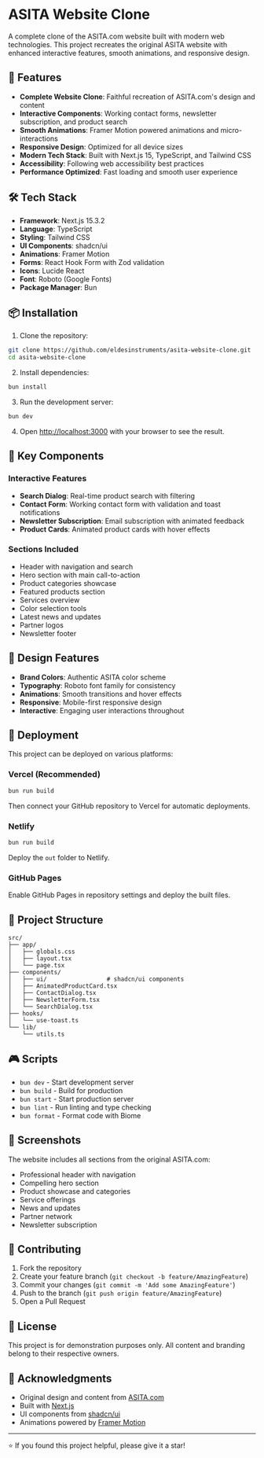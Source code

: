 # ASITA Website Clone

A complete clone of the ASITA.com website built with modern web technologies. This project recreates the original ASITA website with enhanced interactive features, smooth animations, and responsive design.

## 🚀 Features

- **Complete Website Clone**: Faithful recreation of ASITA.com's design and content
- **Interactive Components**: Working contact forms, newsletter subscription, and product search
- **Smooth Animations**: Framer Motion powered animations and micro-interactions
- **Responsive Design**: Optimized for all device sizes
- **Modern Tech Stack**: Built with Next.js 15, TypeScript, and Tailwind CSS
- **Accessibility**: Following web accessibility best practices
- **Performance Optimized**: Fast loading and smooth user experience

## 🛠️ Tech Stack

- **Framework**: Next.js 15.3.2
- **Language**: TypeScript
- **Styling**: Tailwind CSS
- **UI Components**: shadcn/ui
- **Animations**: Framer Motion
- **Forms**: React Hook Form with Zod validation
- **Icons**: Lucide React
- **Font**: Roboto (Google Fonts)
- **Package Manager**: Bun

## 📦 Installation

1. Clone the repository:
```bash
git clone https://github.com/eldesinstruments/asita-website-clone.git
cd asita-website-clone
```

2. Install dependencies:
```bash
bun install
```

3. Run the development server:
```bash
bun dev
```

4. Open [http://localhost:3000](http://localhost:3000) with your browser to see the result.

## 🎯 Key Components

### Interactive Features
- **Search Dialog**: Real-time product search with filtering
- **Contact Form**: Working contact form with validation and toast notifications
- **Newsletter Subscription**: Email subscription with animated feedback
- **Product Cards**: Animated product cards with hover effects

### Sections Included
- Header with navigation and search
- Hero section with main call-to-action
- Product categories showcase
- Featured products section
- Services overview
- Color selection tools
- Latest news and updates
- Partner logos
- Newsletter footer

## 🎨 Design Features

- **Brand Colors**: Authentic ASITA color scheme
- **Typography**: Roboto font family for consistency
- **Animations**: Smooth transitions and hover effects
- **Responsive**: Mobile-first responsive design
- **Interactive**: Engaging user interactions throughout

## 🚀 Deployment

This project can be deployed on various platforms:

### Vercel (Recommended)
```bash
bun run build
```
Then connect your GitHub repository to Vercel for automatic deployments.

### Netlify
```bash
bun run build
```
Deploy the `out` folder to Netlify.

### GitHub Pages
Enable GitHub Pages in repository settings and deploy the built files.

## 📁 Project Structure

```
src/
├── app/
│   ├── globals.css
│   ├── layout.tsx
│   └── page.tsx
├── components/
│   ├── ui/                 # shadcn/ui components
│   ├── AnimatedProductCard.tsx
│   ├── ContactDialog.tsx
│   ├── NewsletterForm.tsx
│   └── SearchDialog.tsx
├── hooks/
│   └── use-toast.ts
└── lib/
    └── utils.ts
```

## 🎮 Scripts

- `bun dev` - Start development server
- `bun build` - Build for production
- `bun start` - Start production server
- `bun lint` - Run linting and type checking
- `bun format` - Format code with Biome

## 📸 Screenshots

The website includes all sections from the original ASITA.com:
- Professional header with navigation
- Compelling hero section
- Product showcase and categories
- Service offerings
- News and updates
- Partner network
- Newsletter subscription

## 🤝 Contributing

1. Fork the repository
2. Create your feature branch (`git checkout -b feature/AmazingFeature`)
3. Commit your changes (`git commit -m 'Add some AmazingFeature'`)
4. Push to the branch (`git push origin feature/AmazingFeature`)
5. Open a Pull Request

## 📄 License

This project is for demonstration purposes only. All content and branding belong to their respective owners.

## 🙏 Acknowledgments

- Original design and content from [ASITA.com](https://asita.com)
- Built with [Next.js](https://nextjs.org/)
- UI components from [shadcn/ui](https://ui.shadcn.com/)
- Animations powered by [Framer Motion](https://www.framer.com/motion/)

---

⭐ If you found this project helpful, please give it a star!